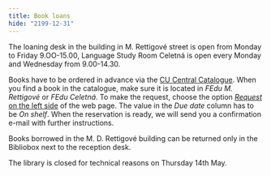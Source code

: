 ```yaml
---
title: Book loans 
hide: "2199-12-31"
---
```



The loaning desk in the building in M. Rettigové street is open from Monday to Friday 9.OO-15.00, Language Study Room Celetná is open every Monday and Wednesday from 9.00-14.30.


Books have to be
ordered in advance via the [CU Central Catalogue](https://ckis.cuni.cz/F/8VS6TJL11VBAGNAQVX4EVGUR8M536Y2F2QIUSVSXT44JRI6X8H-35435?RN=563431407&pds_handle=GUEST&CON_LNG=ENG).
When you find a book in the catalogue, make sure it is located in *FEdu M.
Rettigové* or *FEdu Celetná*. To make the request, choose the option [*Request*  on
the left side](/img/library-request.png) of the web page. The value in the *Due date* column has to be *On shelf*. When the
reservation is ready, we will send you a confirmation e-mail with further instructions.

Books borrowed in the M. D. Rettigové building can be returned only in the Bibliobox next to the reception desk.

The library is closed for technical reasons on Thursday 14th May.

